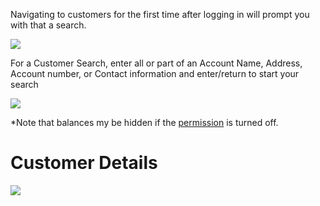 
Navigating to customers for the first time after logging in will prompt you with that a search.

![](https://wiselibrary.blob.core.windows.net/docs/Mobile/CustomerSearch.png)

For a Customer Search, enter all or part of an Account Name, Address, Account number, or Contact information and enter/return to start your search

![](https://wiselibrary.blob.core.windows.net/docs/Mobile/CustomerResults.png)

 *Note that balances my be hidden if the [permission](https://docs.wisesoftwareinc.com/enterprise/employees/employees) is turned off. 

 # Customer Details

 ![](https://wiselibrary.blob.core.windows.net/docs/Mobile/CustomerDetails.png)
